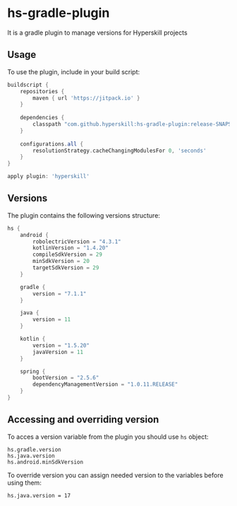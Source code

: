 # hs-gradle-plugin

It is a gradle plugin to manage versions for Hyperskill projects

## Usage

To use the plugin, include in your build script:

```gradle
buildscript {
    repositories {
        maven { url 'https://jitpack.io' }
    }
    
    dependencies {
        classpath "com.github.hyperskill:hs-gradle-plugin:release-SNAPSHOT"
    }
    
    configurations.all {
        resolutionStrategy.cacheChangingModulesFor 0, 'seconds'
    }
}

apply plugin: 'hyperskill'
```

## Versions

The plugin contains the following versions structure:

```gradle
hs {
    android {
        robolectricVersion = "4.3.1"
        kotlinVersion = "1.4.20"
        compileSdkVersion = 29
        minSdkVersion = 20
        targetSdkVersion = 29
    }

    gradle {
        version = "7.1.1"
    }

    java {
        version = 11
    }

    kotlin {
        version = "1.5.20"
        javaVersion = 11
    }

    spring {
        bootVersion = "2.5.6"
        dependencyManagementVersion = "1.0.11.RELEASE"
    }
}
```

## Accessing and overriding version

To acces a version variable from the plugin you should use `hs` object:

```
hs.gradle.version
hs.java.version
hs.android.minSdkVersion
```

To override version you can assign needed version to the variables before using them:

```
hs.java.version = 17
```
